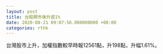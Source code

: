 ```yaml
---
layout: post
title: 台股開市後升逾1%
date: 2020-08-21 09:07:56.000000000 +08:00
categories: rthk
---
```


台灣股市上升，加權指數較早時報12561點，升198點，升幅1.61%。
